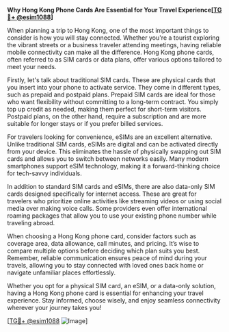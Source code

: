 **Why Hong Kong Phone Cards Are Essential for Your Travel Experience[[TG💪+ @esim1088](https://t.me/s/esim1088)]**

When planning a trip to Hong Kong, one of the most important things to consider is how you will stay connected. Whether you're a tourist exploring the vibrant streets or a business traveler attending meetings, having reliable mobile connectivity can make all the difference. Hong Kong phone cards, often referred to as SIM cards or data plans, offer various options tailored to meet your needs.

Firstly, let's talk about traditional SIM cards. These are physical cards that you insert into your phone to activate service. They come in different types, such as prepaid and postpaid plans. Prepaid SIM cards are ideal for those who want flexibility without committing to a long-term contract. You simply top up credit as needed, making them perfect for short-term visitors. Postpaid plans, on the other hand, require a subscription and are more suitable for longer stays or if you prefer billed services.

For travelers looking for convenience, eSIMs are an excellent alternative. Unlike traditional SIM cards, eSIMs are digital and can be activated directly from your device. This eliminates the hassle of physically swapping out SIM cards and allows you to switch between networks easily. Many modern smartphones support eSIM technology, making it a forward-thinking choice for tech-savvy individuals.

In addition to standard SIM cards and eSIMs, there are also data-only SIM cards designed specifically for internet access. These are great for travelers who prioritize online activities like streaming videos or using social media over making voice calls. Some providers even offer international roaming packages that allow you to use your existing phone number while traveling abroad.

When choosing a Hong Kong phone card, consider factors such as coverage area, data allowance, call minutes, and pricing. It’s wise to compare multiple options before deciding which plan suits you best. Remember, reliable communication ensures peace of mind during your travels, allowing you to stay connected with loved ones back home or navigate unfamiliar places effortlessly.

Whether you opt for a physical SIM card, an eSIM, or a data-only solution, having a Hong Kong phone card is essential for enhancing your travel experience. Stay informed, choose wisely, and enjoy seamless connectivity wherever your journey takes you!

[[TG💪+ @esim1088](https://t.me/s/esim1088) ![Image](https://i.postimg.cc/Y0z9fWf4/image.png)]
